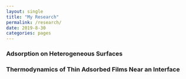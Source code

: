 ```yaml
---
layout: single
title: "My Research"
permalink: /research/
date: 2019-8-30
categories: pages
---
```


### Adsorption on Heterogeneous Surfaces




### Thermodynamics of Thin Adsorbed Films Near an Interface


